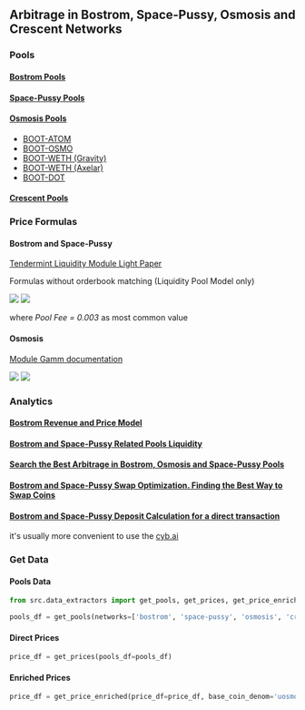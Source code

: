 ## Arbitrage in Bostrom, Space-Pussy, Osmosis and Crescent Networks

### Pools

#### [Bostrom Pools](https://cyb.ai/warp)  
#### [Space-Pussy Pools](https://cyb.ai/warp)  
#### [Osmosis Pools](https://frontier.osmosis.zone/pools)
- [BOOT-ATOM](https://info.osmosis.zone/pool/596)  
- [BOOT-OSMO](https://info.osmosis.zone/pool/597)  
- [BOOT-WETH (Gravity)](https://info.osmosis.zone/pool/911)  
- [BOOT-WETH (Axelar)](https://info.osmosis.zone/pool/912)  
- [BOOT-DOT](https://info.osmosis.zone/pool/919)  
#### [Crescent Pools](https://app.crescent.network/farm)

### Price Formulas
#### Bostrom and Space-Pussy

[Tendermint Liquidity Module Light Paper](https://github.com/tendermint/liquidity/blob/develop/doc/LiquidityModuleLightPaper_EN.pdf)

Formulas without orderbook matching (Liquidity Pool Model only)   

<img src="https://latex.codecogs.com/png.image?\inline\dpi{150}\bg{white}Price&space;=&space;\frac{Target\&space;Coin\&space;Pool\&space;Amount\&space;*\&space;(1&space;-&space;Pool\&space;Fee)}{Source\&space;Coin\&space;Pool\&space;Amount\&space;&plus;\&space;2\&space;*\&space;Source\&space;Coin\&space;Amount}" />
<img src="https://latex.codecogs.com/png.image?\inline\dpi{175}\bg{white}Target\&space;Coin\&space;Amount&space;=&space;\frac{Source\&space;Coin\&space;Amount\&space;*\&space;Target\&space;Coin\&space;Pool\&space;Amount\&space;*\&space;(1&space;-&space;Pool\&space;Fee)}{Source\&space;Coin\&space;Pool\&space;Amount\&space;&plus;\&space;2\&space;*\&space;Source\&space;Coin\&space;Amount}" />

where _Pool Fee = 0.003_ as most common value

#### Osmosis
[Module Gamm documentation](https://docs.osmosis.zone/osmosis-core/modules/gamm)

<img src="https://latex.codecogs.com/png.image?\inline\dpi{200}\bg{white}Price&space;=&space;\frac{Target\&space;Coin\&space;Pool\&space;Amount\&space;*\&space;(1&space;-&space;Pool\&space;Fee)}{Source\&space;Coin\&space;Pool\&space;Amount\&space;&plus;\&space;(1&space;-&space;Pool\&space;Fee)\&space;*\&space;Source\&space;Coin\&space;Amount}\&space;*\&space;\frac{Source\&space;Coin\&space;Pool\&space;Weight}{Target\&space;Coin\&space;Pool\&space;Weight}" />
<img src="https://latex.codecogs.com/png.image?\inline\dpi{175}\bg{white}Target\&space;Coin\&space;Amount&space;=&space;\frac{Source\&space;Coin\&space;Amount\&space;*\&space;Target\&space;Coin\&space;Pool\&space;Amount\&space;*\&space;(1&space;-&space;Pool\&space;Fee)}{Source\&space;Coin\&space;Pool\&space;Amount\&space;&plus;\&space;(1&space;-&space;Pool\&space;Fee)\&space;*\&space;Source\&space;Coin\&space;Amount}\&space;*\&space;\frac{Source\&space;Coin\&space;Pool\&space;Weight}{Target\&space;Coin\&space;Pool\&space;Weight}" />

### Analytics

#### [Bostrom Revenue and Price Model](revenue_model.ipynb)

#### [Bostrom and Space-Pussy Related Pools Liquidity](pools_liquidity_in_gh.ipynb)

#### [Search the Best Arbitrage in Bostrom, Osmosis and Space-Pussy Pools](search_arbitrage.ipynb)

#### [Bostrom and Space-Pussy Swap Optimization. Finding the Best Way to Swap Coins](swap_optimization.ipynb)

#### [Bostrom and Space-Pussy Deposit Calculation for a direct transaction](deposit_calculation.ipynb)  
it's usually more convenient to use the [cyb.ai](https://cyb.ai/warp/add-liquidity)

### Get Data
#### Pools Data
```python
from src.data_extractors import get_pools, get_prices, get_price_enriched

pools_df = get_pools(networks=['bostrom', 'space-pussy', 'osmosis', 'crescent'], bostrom_related_osmo_pools=None)
```
#### Direct Prices
```python
price_df = get_prices(pools_df=pools_df)
```
#### Enriched Prices
```python
price_df = get_price_enriched(price_df=price_df, base_coin_denom='uosmo')
```